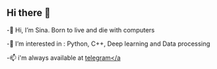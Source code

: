## Hi there 👋

-👋 Hi, I’m Sina. Born to live and die with computers

-👀 I’m interested in : Python, C++, Deep learning and Data processing

-📫 i'm always available at <a href="https://t.me/Electornn" target="_blank">telegram</a

<!--
**sinapila/sinapila** is a ✨ _special_ ✨ repository because its `README.md` (this file) appears on your GitHub profile.

Here are some ideas to get you started:

- 🔭 I’m currently working on ...
- 🌱 I’m currently learning ...
- 👯 I’m looking to collaborate on ...
- 🤔 I’m looking for help with ...
- 💬 Ask me about ...
- 📫 How to reach me: ...
- 😄 Pronouns: ...
- ⚡ Fun fact: ...
-->

